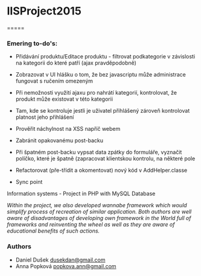 # IISProject2015
=====

### Emering to-do's:
* Přidávání produktu/Editace produktu - filtrovat podkategorie v závislosti na kategorii do které patří (ajax pravděpodobně)
* Zobrazovat v UI hlášku o tom, že bez javascriptu může administrace fungovat s ručením omezeným
* Při nemožnosti využití ajaxu pro nahrátí kategorií, kontrolovat, že produkt může existovat v této kategorii
* Tam, kde se kontroluje jestli je uživatel přihlášený zároveň kontrolovat platnost jeho přihlášení
* Prověřit náchylnost na XSS napříč webem
* Zabránit opakovanému post-backu
* Při špatném post-backu vypsat data zpátky do formuláře, vyznačit políčko, které je špatně (zapracovat klientskou kontrolu, na některé pole
* Refactorovat (pře-třídit a okomentovat) nový kód v AddHelper.classe

* Sync point

Information systems - Project in PHP with MySQL Database

*Within the project, we also developed wannabe framework which would simplify process of recreation of similar application. Both authors are well aware of disadvantages of
developing own framework in the World full of frameworks and reinventing the wheel as well as they are aware of educational benefits of such actions.*

### Authors

* Daniel Dušek <dusekdan@gmail.com>
* Anna Popková <popkova.ann@gmail.com>


